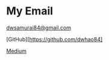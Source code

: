 # My Email

[dwsamurai84@gmail.com](mailto:dwsamurai84@gmail.com)

[GitHub][https://github.com/dwhao84]

[Medium](https://medium.com/@dwsamurai84_dev)
